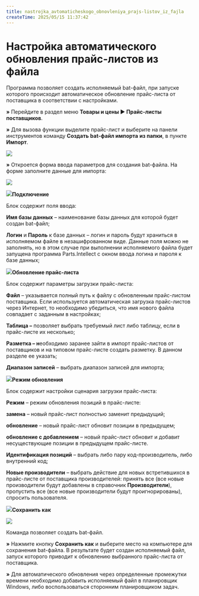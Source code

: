 ```yaml
---
title: nastrojka_avtomaticheskogo_obnovleniya_prajs-listov_iz_fajla
createTime: 2025/05/15 11:37:42
---
```

# Настройка автоматического обновления прайс-листов из файла

Программа позволяет создать исполняемый bat-файл, при запуске которого происходит автоматическое обновление прайс-листа от поставщика в соответствии с настройками.

**»** Перейдите в раздел меню **Товары и цены ► Прайс-листы поставщиков**.

**»** Для вызова функции выделите прайс-лист и выберите на панели инструментов команду **Создать** **bat-файл импорта** **из папки**, в пункте **Импорт**. 

![](260.png)

**»** Откроется форма ввода параметров для создания bat-файла. На форме заполните данные для импорта:

![](261.png)

![](006.png)**Подключение** 

Блок содержит поля ввода:

**Имя базы данных** – наименование базы данных для которой будет создан bat-файл;

**Логин** и **Пароль** к базе данных – логин и пароль будут храниться в исполняемом файле в незашифрованном виде. Данные поля можно не заполнять, но в этом случае при выполнении исполняемого файла будет запущена программа Parts.Intellect с окном ввода логина и пароля к базе данных;

![](008.png)**Обновление прайс-листа**

Блок содержит параметры загрузки прайс-листа:

**Файл** – указывается полный путь к файлу с обновленным прайс-листом поставщика. Если используется автоматическая загрузка прайс-листов через Интернет, то необходимо убедиться, что имя нового файла совпадает с заданным в настройках;

**Таблица –** позволяет выбрать требуемый лист либо таблицу, если в прайс-листе их несколько;

**Разметка – н**еобходимо заранее зайти в импорт прайс-листов от поставщиков и на типовом прайс-листе создать разметку. В данном разделе ее указать;

**Диапазон записей** – выбрать диапазон записей для импорта;

![](009.png)**Режим обновления**

Блок содержит настройки сценария загрузки прайс-листа:

**Режим** – режим обновления позиций в прайс-листе:

**замена** – новый прайс-лист полностью заменит предыдущий;

**обновление** – новый прайс-лист обновит позиции в предыдущем;

**обновление с добавлением** – новый прайс-лист обновит и добавит несуществующие позиции в предыдущем прайс-листе.

**Идентификация позиций** – выбрать либо пару код-производитель, либо внутренний код;

**Новые производители** – выбрать действие для новых встретившихся в прайс-листе от поставщика производителей: принять все (все новые производители будут добавлены в справочник **Производители**), пропустить все (все новые производители будут проигнорированы), спросить пользователя.

![](010.png)**Сохранить как**

![](262.png)

Команда позволяет создать bat-файл.

**»** Нажмите кнопку **Сохранить как** и выберите место на компьютере для сохранения bat-файла. В результате будет создан исполняемый файл, запуск которого приводит к обновлению выбранного прайс-листа от поставщика.

**»** Для автоматического обновления через определенные промежутки времени необходимо добавить исполняемый файл в планировщик Windows, либо воспользоваться сторонним планировщиком задач.

